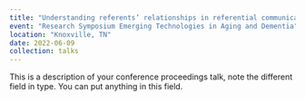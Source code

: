 ```yaml
---
title: "Understanding referents’ relationships in referential communication of people with Alzheimer’s Disease using Vision and Language Learning"
event: "Research Symposium Emerging Technologies in Aging and Dementia"
location: "Knoxville, TN"
date: 2022-06-09
collection: talks
---
```


This is a description of your conference proceedings talk, note the different field in type. You can put anything in this field.
